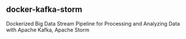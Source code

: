## docker-kafka-storm
Dockerized Big Data Stream Pipeline for Processing and Analyzing Data with Apache Kafka, Apache Storm
